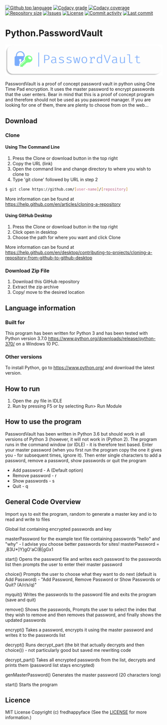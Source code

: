 

<p float="left">
<a href="../../"><img src="https://img.shields.io/github/languages/top/fredhappyface/Python.PasswordVault.svg?style=flat-square" alt="Github top language"></a>
<a href="https://www.codacy.com/manual/FredHappyface/Python.PasswordVault"><img src="https://img.shields.io/codacy/grade/a88306d37d4e4176883570dfd8e7a140.svg?style=flat-square" alt="Codacy grade"></a>
<a href="https://www.codacy.com/manual/FredHappyface/Python.PasswordVault"><img src="https://img.shields.io/codacy/coverage/a88306d37d4e4176883570dfd8e7a140.svg?style=flat-square" alt="Codacy coverage"></a>
<a href="../../"><img src="https://img.shields.io/github/repo-size/fredhappyface/Python.PasswordVault.svg?style=flat-square" alt="Repository size"></a>
<a href="../../issues"><img src="https://img.shields.io/github/issues/fredhappyface/Python.PasswordVault.svg?style=flat-square" alt="Issues"></a>
<a href="/LICENSE.md"><img src="https://img.shields.io/github/license/fredhappyface/Python.PasswordVault.svg?style=flat-square" alt="License"></a>
<a href="../../commits/master"><img src="https://img.shields.io/github/commit-activity/m/fredhappyface/Python.PasswordVault.svg?style=flat-square" alt="Commit activity"></a>
<a href="../../commits/master"><img src="https://img.shields.io/github/last-commit/fredhappyface/Python.PasswordVault.svg?style=flat-square" alt="Last commit"></a>
</p>


# Python.PasswordVault


<img src="readme-assets/icons/name.png" alt="Project Icon" width="750">

PasswordVault is a proof of concept password vault in python using One Time Pad
encryption. It uses the master password to encrypt passwords that the user
enters. Bear in mind that this is a proof of concept program and therefore
should not be used as you password manager. If you are looking for one of
them, there are plenty to choose from on the web...


## Download
### Clone
#### Using The Command Line
1. Press the Clone or download button in the top right
2. Copy the URL (link)
3. Open the command line and change directory to where you wish to clone to
4. Type 'git clone' followed by URL in step 2
```bash
$ git clone https://github.com/[user-name]/[repository]
```

More information can be found at
<https://help.github.com/en/articles/cloning-a-repository>

#### Using GitHub Desktop
1. Press the Clone or download button in the top right
2. Click open in desktop
3. Choose the path for where you want and click Clone

More information can be found at
<https://help.github.com/en/desktop/contributing-to-projects/cloning-a-repository-from-github-to-github-desktop>

### Download Zip File

1. Download this GitHub repository
2. Extract the zip archive
3. Copy/ move to the desired location


## Language information
### Built for
This program has been written for Python 3 and has been tested with
Python version 3.7.0 <https://www.python.org/downloads/release/python-370/>
on a Windows 10 PC.
### Other versions
To install Python, go to <https://www.python.org/> and download the latest
version.
## How to run
1. Open the .py file in IDLE
2. Run by pressing F5 or by selecting Run> Run Module



## How to use the program
PasswordVault has been written in Python 3.6 but should work in all versions
of Python 3 (however, it will not work in (Python 2). The program runs in the
command window (or IDLE) - it is therefore text based. Enter your master
password (when you first run the program copy the one it gives you - for
subsequent times, ignore it). Then enter single characters to add a password,
remove a password, show passwords or quit the program

* Add password - A (Default option)
* Remove password - r
* Show passwords - s
* Quit        -    q


## General Code Overview
Import sys to exit the program, random to generate a master key and io to read
and write to files

Global list containing encrypted passwords and key

masterPassword for the example text file containing passwords "hello" and
"why" - I advise you choose better passwords for sites!
masterPassword = ,B3U*]Y)gO'aC(B|gGx1

start() Opens the password file and writes each password to the passwords list
then prompts the user to enter their master password

choice() Prompts the user to choose what they want to do next (default is Add
Password) - "Add Password, Remove Password or Show Passwords or Quit?
(A/r/s/q)"

myquit() Writes the passwords to the password file and exits the program (save
and quit)

remove() Shows the passwords, Prompts the user to select the index that they
wish to remove and then removes that password, and finally shows the updated
passwords

encrypt() Takes a password, encrypts it using the master password and writes
it to the passwords list

decrypt() Runs decrypt_part (the bit that actually decrypts and then
choice()) - not particularly good but saved me rewriting code

decrypt_part() Takes all encrypted passwords from the list, decrypts and prints
them (password list stays encrypted)

genMasterPassword() Generates the master password (20 characters long)

start() Starts the program



## Licence
MIT License
Copyright (c) fredhappyface
(See the [LICENSE](/LICENSE.md) for more information.)
